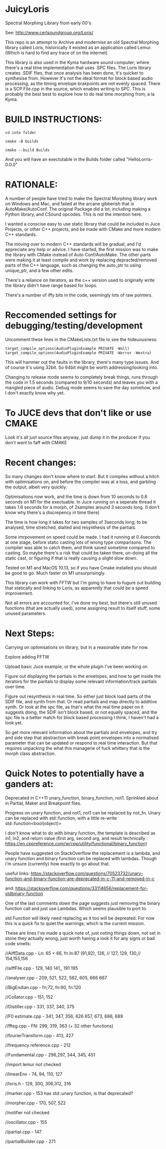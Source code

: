# JuicyLoris
Spectral Morphing Library from early 00's

See: http://www.cerlsoundgroup.org/Loris/

This repo is an attempt to Archive and modernise an old Spectral Morphing library called Loris, historically it existed as an application called Lemur. (Which is hard to find any trace of on the internet)

This library is also used in the Kyma hardware sound computer; where there's a real time implementation that uses .SPC files. The Loris library creates .SDIF files, that once analysis has been done, it's quicker to synthesise from. However it's not the ideal format for block based audio processing, as the timing envelope brakpoints are not evenly spaced. There is a SCP File.cpp in the source, which enables writing to SPC. This is probably the best best to explore how to do real time morphing from; a la Kyma.   

# BUILD INSTRUCTIONS:
```
cd into folder

cmake -B builds

cmake --build Builds
```
And you will have an exectutable in the Builds folder called "HelloLorris-0.0.0"

# RATIONALE:

A number of people have tried to make the Spectral Morphing library work on Windows and Mac, and failed at the arcane gibberish that is AutoMake/AutoConf. The original Package did a lot, including making a Python library, and CSound opcodes. This is not the intention here. 

I wanted a conscise easy to use static library that could be included in Juce Projects, or other C++ projects, and be made with CMake and more modern C++ standards. 

The moving over to modern C++ standards will be gradual, and I'd appreciate any help or advice. I have started, the first mission was to make the library with CMake instead of Auto Conf/AutoMake. 
The other parts were making it at least compile and work by replacing depracted/removed parts of the C++ language, such as changing the auto_ptr to using unique_ptr, and a few other edits. 

There's a reliance on iterators, as the c++ version used to originally write the library didn't have range based for loops.

There's a number of iffy bits in the code, seemingly lots of raw pointers.

# Reccomended settings for debugging/testing/development

Uncomment these lines in the CMakeLists.txt file to see the hideuousness:

```
target_compile_options(AudioPluginExample PRIVATE -Wall)
target_compile_options(AudioPluginExample PRIVATE -Werror -Wextra)
```

This will hammer out the faults in the library, there's many type issues. And of course it's using 32bit. So 64bit might be worth addressing/looking into. 

Changing to release mode seems to completely break things, runs through the code in 1.5 seconds (compared to 9/10 seconds) and leaves you with a mangled piece of audio. Debug mode seems to save the day somehow, and I don't exactly know why yet. 

# To JUCE devs that don't like or use CMAKE

Look it's all just source files anyway, just dump it in the producer if you don't want to faff with CMAKE

# Recent changes:

So many changes don't know where to start. But it compiles without a hitch with optimisations on, and before the compiler was at a loss, and garbling the output, albeit very quickly. 

Optimisations now work, and the time is down from 10 seconds to 0.6 seconds on M1 for the exectuable. In Juce running on a seperate thread it takes 1.6 seconds for a morph, of 2samples around 3 seconds long. (I don't know why there's a discrepency in time there)

The time is how long it takes for two samples of 3seconds long, to be analysed, time stretched, dialted and resynthesis of the partials. 

Some imrpovement on speed could be made. I had it running at 0.4seconds at one stage, before static casting lots of wrong type comparisons. The compiler was able to catch them, and think saved sometime compared to casting. So maybe there's a risk that could be taken there, un-doing all the static cast, or figuring if that is really causing a slight slow down. 

Tested on M1 and MacOS 10.13, so if you have Cmake installed you should be good to go. Much faster on M1 unsurprisingly. 

This library can work with FFTW but I'm going to have to fugure out building that statically and linking to Loris, as apparently that could be a speed improvement. 

Not all errors are accounted for, I've done my best, but there's still unused functions (that are actually used), some assigning result to itself stuff, some unused parameters. 

# Next Steps:

Carrying on optimisations on library, but in a reasonable state for now. 

Explore adding FFTW

Upload basic Juce example, or the whole plugin I've been working on

Figure out displaying the partials in the envelopes, and how to get inside the iterators for the paritals to display some relevant information/track partials over time. 

Figure out resynthesis in real time. So either just block load parts of the SDIF file, and synth from that. Or read partials and map directly to additive synth. Or look at the spc file,
as that's what the real time paper on it suggests doing, the SDIF isn't block based, or not equally spaced, and the spc file is a better match for block based processing I think, I haven't had a look yet. 

So get more relevant information about the partials and envelopes, and try and side step that abstraction with break point envelopes into a normalised parameter that can be updated or respond to real time interaction. But that requires unpacking the what this managerie of fuck whittery that is the morph class abstraction. 

# Quick Notes to potentially have a ganders at:

Deprecated in C++11 unary_function, binary_function, not1. Sprinkled about in Partial, Maker and Breakpoint files. 

Progress on unary function, and not1, not1 can be replaced by not_fn. Unary can be replaced with std::function, with a little re-write std::function<bool(object)>

I don't know what to do with binary function, the template is described as in1, in2, and return value (first arg, second arg, and result technically : https://en.cppreference.com/w/cpp/utility/functional/binary_function)

People have suggested on StackOverflow the replacement is a lambda, and unary function and binary function can be replaced with lambdas. Though i'm unsure (currently) how exactly to go about that.

useful links: https://stackoverflow.com/questions/70523732/unary-function-and-binary-function-are-deprecated-in-c-11-and-removed-in-c

and: https://stackoverflow.com/questions/33114656/replacement-for-stdbinary-function

One of the last comments down the page suggests just removing the binary function call and just use Lambdas. Which seems plausible to port to. 

std Function will likely need replacing as it too will be depreated. For now this is a quick fix to quiet the warnings; which is the current mission. 

These are lines I've made a quick note of, just noting things down, not set in stone they actually wrong, just worth having a look it for any signs or bad code smells:

//AiffData.cpp - Ln: 65 + 66, fn ln:87 (91,92), 126, // 127, 129, 130,// 154,155,156

//aiffFile.cpp - 129, 140 141,, 191 195

//analyser.cpp - 209, 521, 522, 562, 605, 666 667

//BigEndian.cpp - fn;72, fn:90, fn:120

//Collator.cpp - 151, 152

//Distiller.cpp - 331, 337, 340, 375

//F0 estimate.cpp - 341, 347, 356, 626 657, 673, 686, 689

//fftsg.cpp - FN: 299, 319, 363 (+ 32 other functions)

//fourierTransform.cpp - 413, 427

//frequency reference.cpp -  212

//Fundamental.cpp - 296,297, 344, 345, 451

//import lemur not checked

//linearEnv - 74, 94, 110, 127

//loris.h - 129, 300, 306,312,  316

//marker.cpp - 153 has std::unary function, is that deprecated?

//morpher.cpp - 170, 507, 522

//notifier not checked

//oscillator.cpp - 155

//partial.cpp - 147

//partialBuilder.cpp - 271
